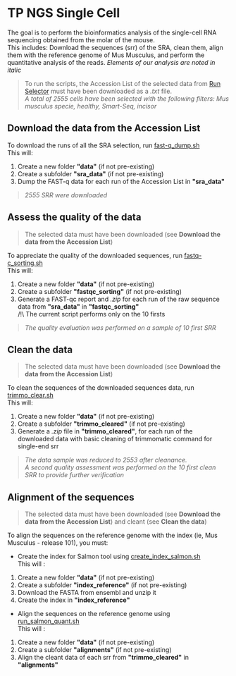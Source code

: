 TP NGS Single Cell
=================

The goal is to perform the bioinformatics analysis of the single-cell RNA sequencing obtained from the molar of the mouse.  
This includes: Download the sequences (srr) of the SRA, clean them, align them with the reference genome of Mus Musculus, and perform the quantitative analysis of the reads. *Elements of our analysis are noted in italic*  

>To run the scripts, the Accession List of the selected data from [Run Selector](https://www.ncbi.nlm.nih.gov/Traces/study/?acc=PRJNA609340&f=organism_s%3An%3Amus%2520musculus%3Bphenotype_sam_ss%3An%3Ahealthy%3Bplatform_sam_s%3An%3Asmart-seq2%3Bsource_name_sam_ss%3An%3Aincisor%3Ac&o=acc_s%3Aa) must have been downloaded as a *.txt* file.  
*A total of 2555 cells have been selected with the following filters: Mus musculus specie, healthy, Smart-Seq, incisor*


## Download the data from the Accession List 

To download the runs of all the SRA selection, run [fast-q_dump.sh](https://github.com/MelieTalaron/tp_ngs_single_cell/blob/master/fastq-dump.sh)  
This will:
1. Create a new folder **"data"** (if not pre-existing)
2. Create a subfolder **"sra_data"** (if not pre-existing)
3. Dump the FAST-q data for each run of the Accession List in **"sra_data"**  

>*2555 SRR were downloaded*

## Assess the quality of the data

>The selected data must have been downloaded (see **Download the data from the Accession List**)   

To appreciate the quality of the downloaded sequences, run [fastq-c_sorting.sh](https://github.com/MelieTalaron/tp_ngs_single_cell/blob/master/fastq-c_sorting.sh)   
This will:
1. Create a new folder **"data"** (if not pre-existing)
2. Create a subfolder **"fastqc_sorting"** (if not pre-existing)
3. Generate a FAST-qc report and *.zip* for each run of the raw sequence data from **"sra_data"** in **"fastqc_sorting"**    
   /!\ The current script performs only on the 10 firsts 

>*The quality evaluation was performed on a sample of 10 first SRR*

## Clean the data

>The selected data must have been downloaded (see **Download the data from the Accession List**)    

To clean the sequences of the downloaded sequences data, run [trimmo_clear.sh](https://github.com/MelieTalaron/tp_ngs_single_cell/blob/master/trimmo_clear.sh)   
This will:
1. Create a new folder **"data"** (if not pre-existing)
2. Create a subfolder **"trimmo_cleared"** (if not pre-existing)
3. Generate a *.zip* file in **"trimmo_cleared"**, for each run of the downloaded data with basic cleaning of trimmomatic command for single-end srr

>*The data sample was reduced to 2553 after cleanance.   
A second quality assessment was performed on the 10 first clean SRR to provide further verification*

## Alignment of the sequences

>The selected data must have been downloaded (see **Download the data from the Accession List**) and cleant (see **Clean the data**)    

To align the sequences on the reference genome with the index (ie, Mus Musculus - release 101), you must:   
  
* Create the index for Salmon tool using [create_index_salmon.sh](https://github.com/MelieTalaron/tp_ngs_single_cell/blob/master/create_index_salmon.sh)   
This will :
1. Create a new folder **"data"** (if not pre-existing)
2. Create a subfolder **"index_reference"** (if not pre-existing)
3. Download the FASTA from ensembl and unzip it
4. Create the index in **"index_reference"**
    
* Align the sequences on the reference genome using [run_salmon_quant.sh](https://github.com/MelieTalaron/tp_ngs_single_cell/blob/master/run_salmon_quant.sh)  
This will :
1. Create a new folder **"data"** (if not pre-existing)
2. Create a subfolder **"alignments"** (if not pre-existing)
3. Align the cleant data of each srr from **"trimmo_cleared"** in **"alignments"**
